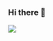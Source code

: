### Hi there 👋

<!--
**luneyeo/luneyeo** is a ✨ _special_ ✨ repository because its `README.md` (this file) appears on your GitHub profile.

Here are some ideas to get you started:

- 🔭 I’m currently working on ...
- 🌱 I’m currently learning ...
- 👯 I’m looking to collaborate on ...
- 🤔 I’m looking for help with ...
- 💬 Ask me about ...
- 📫 How to reach me: ...
- 😄 Pronouns: ...
- ⚡ Fun fact: ...
-->


<a href="https://velog.io/@luneyeo"><img src="https://img.shields.io/badge/Velog-3DDC84?style=flat-square&logo=Blogger&logoColor=white"/></a>
